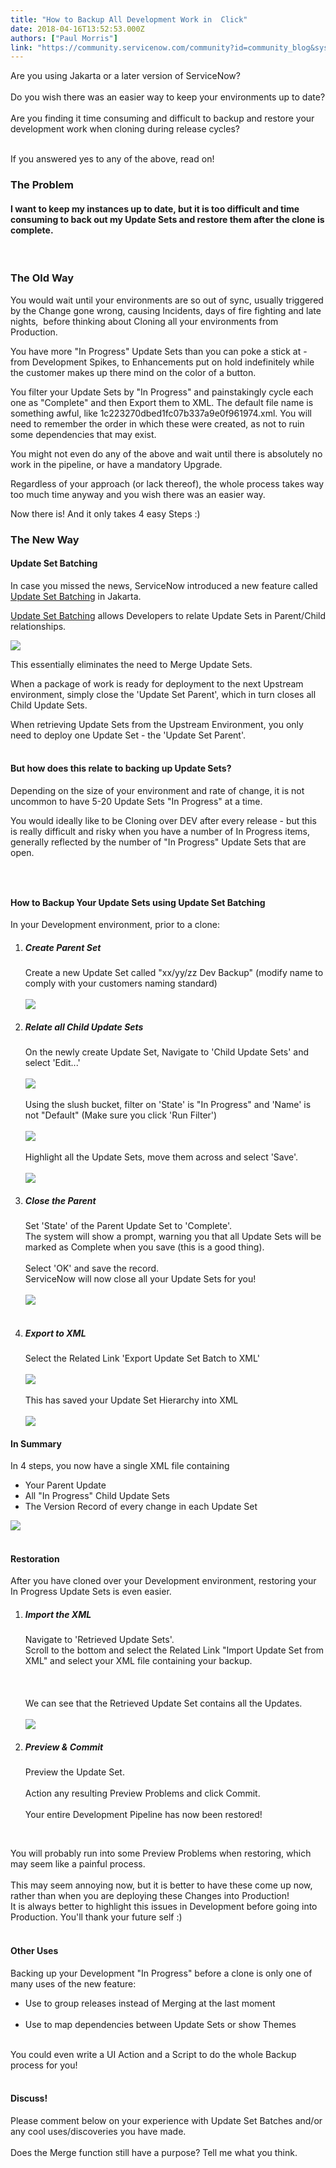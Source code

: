 ```yaml
---
title: "How to Backup All Development Work in  Click"
date: 2018-04-16T13:52:53.000Z
authors: ["Paul Morris"]
link: "https://community.servicenow.com/community?id=community_blog&sys_id=1c223270dbed1fc07b337a9e0f961974"
---
```

<p>Are you using Jakarta or a later version of ServiceNow?<br /><br />Do you wish there was an easier way to keep your environments up to date?<br /><br />Are you finding it time consuming and difficult to backup and restore your development work when cloning during release cycles?<br /><br /></p>
<p>If you answered yes to any of the above, read on!</p>
<h3>The Problem</h3>
<h4>I want to keep my instances up to date, but it is too difficult and time consuming to back out my Update Sets and restore them after the clone is complete.</h4>
<p> </p>
<h3>The Old Way</h3>
<p>You would wait until your environments are so out of sync, usually triggered by the Change gone wrong, causing Incidents, days of fire fighting and late nights,  before thinking about Cloning all your environments from Production.</p>
<p>You have more &#34;In Progress&#34; Update Sets than you can poke a stick at - from Development Spikes, to Enhancements put on hold indefinitely while the customer makes up there mind on the color of a button.</p>
<p>You filter your Update Sets by &#34;In Progress&#34; and painstakingly cycle each one as &#34;Complete&#34; and then Export them to XML. The default file name is something awful, like 1c223270dbed1fc07b337a9e0f961974.xml. You will need to remember the order in which these were created, as not to ruin some dependencies that may exist.</p>
<p>You might not even do any of the above and wait until there is absolutely no work in the pipeline, or have a mandatory Upgrade. </p>
<p>Regardless of your approach (or lack thereof), the whole process takes way too much time anyway and you wish there was an easier way.</p>
<p>Now there is! And it only takes 4 easy Steps :)</p>
<h3>The New Way</h3>
<h4>Update Set Batching</h4>
<p>In case you missed the news, ServiceNow introduced a new feature called <a href="https://docs.servicenow.com/bundle/kingston-application-development/page/build/system-update-sets/hier-update-sets/concept/us-hier-overview.html" rel="nofollow">Update Set Batching</a> in Jakarta.</p>
<p><a href="https://docs.servicenow.com/bundle/kingston-application-development/page/build/system-update-sets/hier-update-sets/concept/us-hier-overview.html" rel="nofollow">Update Set Batching</a> allows Developers to relate Update Sets in Parent/Child relationships.</p>
<p><img src="f89136fcdbad1fc07b337a9e0f9619c2.iix" /></p>
<p>This essentially eliminates the need to Merge Update Sets.</p>
<p>When a package of work is ready for deployment to the next Upstream environment, simply close the &#39;Update Set Parent&#39;, which in turn closes all Child Update Sets. </p>
<p>When retrieving Update Sets from the Upstream Environment, you only need to deploy one Update Set - the &#39;Update Set Parent&#39;.<br /><br /></p>
<h4>But how does this relate to backing up Update Sets?</h4>
<p>Depending on the size of your environment and rate of change, it is not uncommon to have 5-20 Update Sets &#34;In Progress&#34; at a time.</p>
<p>You would ideally like to be Cloning over DEV after every release - but this is really difficult and risky when you have a number of In Progress items, generally reflected by the number of &#34;In Progress&#34; Update Sets that are open.</p>
<h3> </h3>
<h4>How to Backup Your Update Sets using Update Set Batching</h4>
<p>In your Development environment, prior to a clone:</p>
<ol><li>
<h5>Create Parent Set</h5>
Create a new Update Set called &#34;xx/yy/zz Dev Backup&#34; (modify name to comply with your customers naming standard) <br /><br /><img src="9347b27cdb215fc07b337a9e0f9619f8.iix" /></li><li>
<h5>Relate all Child Update Sets</h5>
On the newly create Update Set, Navigate to &#39;Child Update Sets&#39; and select &#39;Edit...&#39;<br /><br /><img src="e5083e30db615fc07b337a9e0f96193b.iix" /><br /><br />Using the slush bucket, filter on &#39;State&#39; is &#34;In Progress&#34; and &#39;Name&#39; is not &#34;Default&#34; (Make sure you click &#39;Run Filter&#39;) <br /><br /><img src="c668f2b0db615fc07b337a9e0f961941.iix" /><br /><br />Highlight all the Update Sets, move them across and select &#39;Save&#39;.<br /><br /><img src="5ea8faf0db615fc07b337a9e0f961904.iix" /></li><li>
<h5>Close the Parent</h5>
Set &#39;State&#39; of the Parent Update Set to &#39;Complete&#39;. <br />The system will show a prompt, warning you that all Update Sets will be marked as Complete when you save (this is a good thing).<br /><br />Select &#39;OK&#39; and save the record.<br />ServiceNow will now close all your Update Sets for you!<br /><br /><img src="ed2a76f8db615fc07b337a9e0f961945.iix" /><br /><br /></li><li>
<h5>Export to XML</h5>
Select the Related Link &#39;Export Update Set Batch to XML&#39;<br /><br /><img src="46da76fcdb615fc07b337a9e0f961904.iix" /><br /><br />This has saved your Update Set Hierarchy into XML<br /><br /><img src="93cb76b0dba15fc07b337a9e0f9619c6.iix" /></li></ol>
<h4>In Summary</h4>
<p>In 4 steps, you now have a single XML file containing</p>
<ul><li>Your Parent Update</li><li>All &#34;In Progress&#34; Child Update Sets</li><li>The Version Record of every change in each Update Set</li></ul>
<p><img src="27ecbe38dba15fc07b337a9e0f961980.iix" /></p>
<h4><br />Restoration</h4>
<p>After you have cloned over your Development environment, restoring your In Progress Update Sets is even easier.</p>
<ol><li>
<h5>Import the XML</h5>
Navigate to &#39;Retrieved Update Sets&#39;.<br />Scroll to the bottom and select the Related Link &#34;Import Update Set from XML&#34; and select your XML file containing your backup.<br /><br /><br /><br />We can see that the Retrieved Update Set contains all the Updates.<br /><br /><img src="ae9efefcdba15fc07b337a9e0f9619dd.iix" /></li><li>
<h5>Preview &amp; Commit</h5>
Preview the Update Set.<br /><br />Action any resulting Preview Problems and click Commit.<br /><br />Your entire Development Pipeline has now been restored!</li></ol>
<p> </p>
<p>You will probably run into some Preview Problems when restoring, which may seem like a painful process.<br /><br />This may seem annoying now, but it is better to have these come up now, rather than when you are deploying these Changes into Production! <br />It is always better to highlight this issues in Development before going into Production. You&#39;ll thank your future self :)</p>
<h4><br />Other Uses</h4>
<p>Backing up your Development &#34;In Progress&#34; before a clone is only one of many uses of the new feature:</p>
<ul><li>Use to group releases instead of Merging at the last moment<br /><br /></li><li>Use to map dependencies between Update Sets or show Themes</li></ul>
<p><br />You could even write a UI Action and a Script to do the whole Backup process for you!<br /><br /></p>
<h4>Discuss!</h4>
<p>Please comment below on your experience with Update Set Batches and/or any cool uses/discoveries you have made.<br /><br />Does the Merge function still have a purpose? Tell me what you think.</p>
<p> </p>
<p> </p>
<p> </p>